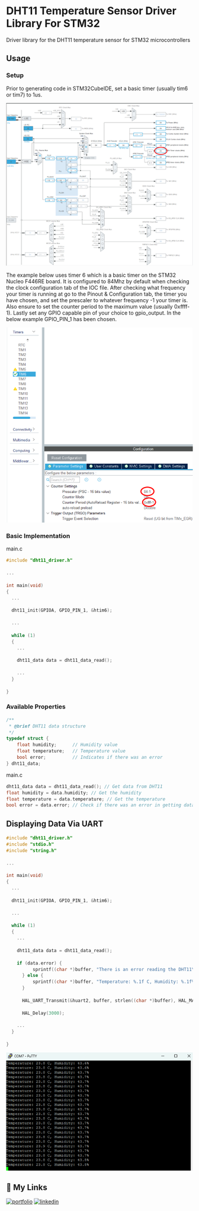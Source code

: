 
# DHT11 Temperature Sensor Driver Library For STM32

Driver library for the DHT11 temperature sensor for STM32 microcontrollers



## Usage
### Setup

Prior to generating code in STM32CubeIDE, set a basic timer (usually tim6 or tim7) to 1us.


![Clock Configuration](https://github.com/simarubhi/DHT11_Driver_STM32/blob/main/docs/clock_config.png)

The example below uses timer 6 which is a basic timer on the STM32 Nucleo F446RE board. It is configured to 84Mhz by default when checking the clock configuration tab of the IOC file. After checking what frequency your timer is running at go to the Pinout & Configuration tab, the timer you have chosen, and set the prescaler to whatever frequency -1 your timer is. Also ensure to set the counter period to the maximum value (usually 0xffff-1). Lastly set any GPIO capable pin of your choice to gpio_output. In the below example GPIO_PIN_1 has been chosen.

![Clock Prescaler](https://github.com/simarubhi/DHT11_Driver_STM32/blob/main/docs/clock_prescaler.png)


### Basic Implementation

main.c

```c
#include "dht11_driver.h"

...

int main(void)
{
  ...

  dht11_init(GPIOA, GPIO_PIN_1, &htim6);

  ...

  while (1)
  {
    ...
    
    dht11_data data = dht11_data_read();
    
    ...
  }

}
```

### Available Properties
```c
/**
 * @brief DHT11 data structure
 */
typedef struct {
    float humidity;      // Humidity value
    float temperature;   // Temperature value
    bool error;          // Indicates if there was an error
} dht11_data;
```

main.c
```c
dht11_data data = dht11_data_read(); // Get data from DHT11
float humidity = data.humidity; // Get the humidity
float temperature = data.temperature; // Get the temperature
bool error = data.error; // Check if there was an error in getting data (requires #include <stdbool.h>)

```

## Displaying Data Via UART

```c
#include "dht11_driver.h"
#include "stdio.h"
#include "string.h"

...

int main(void)
{
  ...

  dht11_init(GPIOA, GPIO_PIN_1, &htim6);

  ...

  while (1)
  {
    ...
    
    dht11_data data = dht11_data_read();
    
    if (data.error) {
		  sprintf((char *)buffer, "There is an error reading the DHT11\r\n");
	  } else {
		  sprintf((char *)buffer, "Temperature: %.1f C, Humidity: %.1f%%\r\n", data.temperature, data.humidity);
	  }

	  HAL_UART_Transmit(&huart2, buffer, strlen((char *)buffer), HAL_MAX_DELAY);

	  HAL_Delay(3000);

    ...
  }

}
```
![UART Demo](https://github.com/simarubhi/DHT11_Driver_STM32/blob/main/docs/uart_demo.png)


## 🔗 My Links
[![portfolio](https://img.shields.io/badge/my_portfolio-000?style=for-the-badge&logo=ko-fi&logoColor=white)](https://simarubhi.com/)
[![linkedin](https://img.shields.io/badge/linkedin-0A66C2?style=for-the-badge&logo=linkedin&logoColor=white)](https://www.linkedin.com/in/simar-ubhi/)

